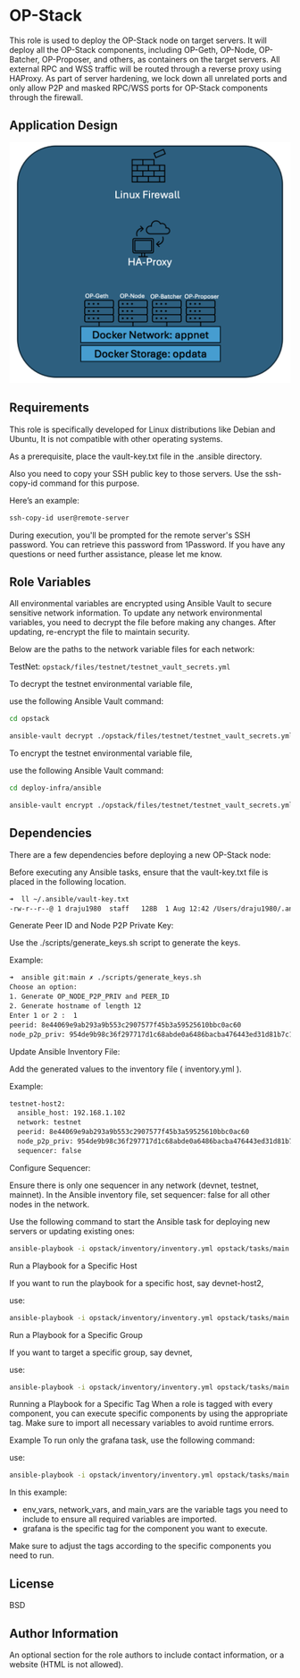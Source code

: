 OP-Stack
=========

This role is used to deploy the OP-Stack node on target servers. It will deploy all the OP-Stack components, including OP-Geth, OP-Node, OP-Batcher, OP-Proposer, and others, as containers on the target servers. All external RPC and WSS traffic will be routed through a reverse proxy using HAProxy. As part of server hardening, we lock down all unrelated ports and only allow P2P and masked RPC/WSS ports for OP-Stack components through the firewall.

Application Design
------------------
![alt text](nodedesign.png)


Requirements
------------

This role is specifically developed for Linux distributions like Debian and Ubuntu, It is not compatible with other operating systems.

As a prerequisite, place the vault-key.txt file in the .ansible directory. 

Also you need to copy your SSH public key to those servers. Use the ssh-copy-id command for this purpose. 

Here’s an example:

```sh
ssh-copy-id user@remote-server
```
During execution, you'll be prompted for the remote server's SSH password. You can retrieve this password from 1Password. If you have any questions or need further assistance, please let me know.

Role Variables
--------------

All environmental variables are encrypted using Ansible Vault to secure sensitive network information. To update any network environmental variables, you need to decrypt the file before making any changes. After updating, re-encrypt the file to maintain security.

Below are the paths to the network variable files for each network:

TestNet: ```opstack/files/testnet/testnet_vault_secrets.yml```


To decrypt the testnet environmental variable file, 

use the following Ansible Vault command:

```sh
cd opstack
```

```sh
ansible-vault decrypt ./opstack/files/testnet/testnet_vault_secrets.yml
```

To encrypt the testnet environmental variable file, 

use the following Ansible Vault command:

```sh
cd deploy-infra/ansible
```

```sh
ansible-vault encrypt ./opstack/files/testnet/testnet_vault_secrets.yml
```

Dependencies
------------

There are a few dependencies before deploying a new OP-Stack node:


Before executing any Ansible tasks, ensure that the vault-key.txt file is placed in the following location. 

```sh
➜  ll ~/.ansible/vault-key.txt 
-rw-r--r--@ 1 draju1980  staff   128B  1 Aug 12:42 /Users/draju1980/.ansible/vault-key.txt
```

Generate Peer ID and Node P2P Private Key:

Use the ./scripts/generate_keys.sh script to generate the keys.

Example:
```sh 
➜  ansible git:main ✗ ./scripts/generate_keys.sh 
Choose an option:
1. Generate OP_NODE_P2P_PRIV and PEER_ID
2. Generate hostname of length 12
Enter 1 or 2 :  1                                   
peerid: 8e44069e9ab293a9b553c2907577f45b3a59525610bbc0ac60
node_p2p_priv: 954de9b98c36f297717d1c68abde0a6486bacba476443ed31d81b7c1c643700d
```

Update Ansible Inventory File:

Add the generated values to the inventory file ( inventory.yml ).

Example:

```sh
testnet-host2:
  ansible_host: 192.168.1.102
  network: testnet
  peerid: 8e44069e9ab293a9b553c2907577f45b3a59525610bbc0ac60
  node_p2p_priv: 954de9b98c36f297717d1c68abde0a6486bacba476443ed31d81b7c1c643700d  
  sequencer: false
```

Configure Sequencer:

Ensure there is only one sequencer in any network (devnet, testnet, mainnet). 
In the Ansible inventory file, 
set sequencer: false for all other nodes in the network.



Use the following command to start the Ansible task for deploying new servers or updating existing ones:

```sh
ansible-playbook -i opstack/inventory/inventory.yml opstack/tasks/main.yml
```

Run a Playbook for a Specific Host

If you want to run the playbook for a specific host, say devnet-host2, 

use:
```sh
ansible-playbook -i opstack/inventory/inventory.yml opstack/tasks/main.yml --limit testnet-host2
```

Run a Playbook for a Specific Group

If you want to target a specific group, say devnet,

use:
```sh
ansible-playbook -i opstack/inventory/inventory.yml opstack/tasks/main.yml --limit testnet
```

Running a Playbook for a Specific Tag
When a role is tagged with every component, you can execute specific components by using the appropriate tag. Make sure to import all necessary variables to avoid runtime errors.

Example
To run only the grafana task, use the following command:

use:
```sh
ansible-playbook -i opstack/inventory/inventory.yml opstack/tasks/main.yml --tags env_vars,network_vars,main_vars,grafana
```

In this example:

* env_vars, network_vars, and main_vars are the variable tags you need to include to ensure all required variables are imported.
* grafana is the specific tag for the component you want to execute.

Make sure to adjust the tags according to the specific components you need to run.

License
-------

BSD

Author Information
------------------

An optional section for the role authors to include contact information, or a website (HTML is not allowed).
